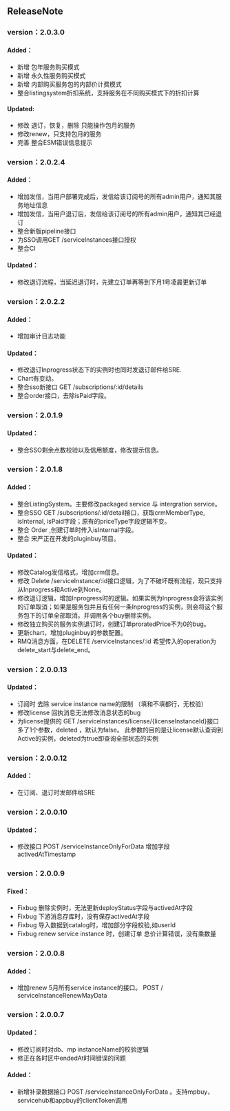 ## ReleaseNote


### version：2.0.3.0
#### Added：
- 新增 包年服务购买模式
- 新增 永久性服务购买模式
- 新增 内部购买服务包的内部价计费模式
- 整合listingsystem折扣系统，支持服务在不同购买模式下的折扣计算
#### Updated:
- 修改 退订，恢复，删除 只能操作包月的服务
- 修改renew，只支持包月的服务
- 完善 整合ESM错误信息提示

### version：2.0.2.4
#### Added：
- 增加发信，当用户部署完成后，发信给该订阅号的所有admin用户，通知其服务地址信息
- 增加发信，当用户退订后，发信给该订阅号的所有admin用户，通知其已经退订
- 整合新版pipeline接口
- 为SSO调用GET /serviceInstances接口授权
- 整合CI
#### Updated：
- 修改退订流程，当延迟退订时，先建立订单再等到下月1号凌晨更新订单

### version：2.0.2.2
#### Added：
- 增加审计日志功能
#### Updated：
- 修改退订Inprogress状态下的实例时也同时发退订邮件给SRE.
- Chart有变动。
- 整合sso新接口 GET /subscriptions/:id/details
- 整合order接口，去除isPaid字段。

### version：2.0.1.9
#### Updated：
- 整合SSO剩余点数校验以及信用额度，修改提示信息。

### version：2.0.1.8
#### Added：
- 整合ListingSystem。主要修改packaged service 与 intergration service。
- 整合SSO GET /subscriptions/:id/detail接口，获取crmMemberType, isInternal, isPaid字段；原有的priceType字段逻辑不变。
- 整合 Order ,创建订单时传入isInternal字段。
- 整合 宋严正在开发的pluginbuy项目。
#### Updated：
- 修改Catalog发信格式，增加crm信息。
- 修改 Delete /serviceInstance/:id接口逻辑，为了不破坏既有流程，现只支持从Inprogress和Active到None。
- 修改退订逻辑，增加Inprogress时的逻辑。如果实例为Inprogress会将该实例的订单取消；如果是服务包并且有任何一条Inprogress的实例，则会将这个服务包下的订单全部取消。并调用各个buy删除实例。
- 修改独立购买的服务实例退订时，创建订单proratedPrice不为0的bug。
- 更新chart，增加pluginbuy的参数配置。
- RMQ消息方面，在DELETE /serviceInstances/:id 希望传入的operation为 delete_start与delete_end。

### version：2.0.0.13
#### Updated：
- 订阅时 去除 service instance name的限制 （填和不填都行，无校验）
- 修改license 回执消息无法修改消息状态的bug
- 为license提供的 GET /serviceInstances/license/{licenseInstanceId}接口多了1个参数，deleted ，默认为false。 此参数的目的是让license默认查询到 Active的实例，deleted为true即查询全部状态的实例

### version：2.0.0.12
#### Added：
- 在订阅、退订时发邮件给SRE

### version：2.0.0.10
#### Updated：
- 修改接口 POST  /serviceInstanceOnlyForData 增加字段 activedAtTimestamp

### version：2.0.0.9
#### Fixed：
- Fixbug  删除实例时，无法更新deployStatus字段与activedAt字段
- Fixbug  下游消息存库时，没有保存activedAt字段
- Fixbug  导入数据到catalog时，增加部分字段校验,如userId
- Fixbug  renew service instance 时，创建订单 总价计算错误，没有乘数量

### version：2.0.0.8
#### Added：
- 增加renew 5月所有service instance的接口。 POST / serviceInstanceRenewMayData

### version：2.0.0.7
#### Updated：
- 修改订阅时对db、mp instanceName的校验逻辑
- 修正在各时区中endedAt时间错误的问题
#### Added：
- 新增补录数据接口  POST  /serviceInstanceOnlyForData 。支持mpbuy，servicehub和appbuy的clientToken调用
